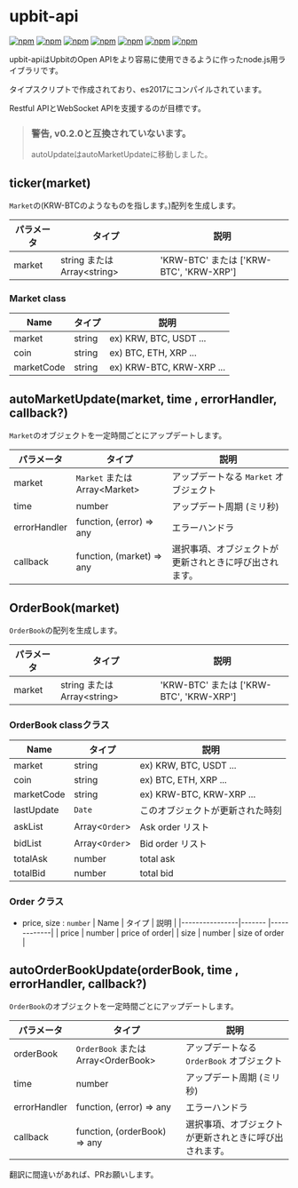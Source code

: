 # upbit-api
[![npm](https://img.shields.io/npm/v/upbit-api.svg?style=flat-square)](https://www.npmjs.com/package/upbit-api)
[![npm](https://img.shields.io/npm/dt/upbit-api.svg?style=flat-square)](https://www.npmjs.com/package/upbit-api)
[![npm](https://img.shields.io/npm/l/upbit-api.svg?registry_uri=https%3A%2F%2Fregistry.npmjs.com&style=flat-square)](https://opensource.org/licenses/MIT)
[![npm](https://img.shields.io/badge/Readme-English-lightgray.svg?style=flat-square)](https://github.com/Shin-JaeHeon/upbit-api/blob/master/README.md)
[![npm](https://img.shields.io/badge/Readme-한국어-blue.svg?style=flat-square)](https://github.com/Shin-JaeHeon/upbit-api/blob/master/README-KR.md)
[![npm](https://img.shields.io/badge/Readme-日本語-orange.svg?style=flat-square)](https://github.com/Shin-JaeHeon/upbit-api/blob/master/README-JP.md)
[![npm](https://img.shields.io/badge/Readme-汉语-orange.svg?style=flat-square)](https://github.com/Shin-JaeHeon/upbit-api/blob/master/README-CN.md)

upbit-apiはUpbitのOpen APIをより容易に使用できるように作ったnode.js用ライブラリです。

タイプスクリプトで作成されており、es2017にコンパイルされています。

Restful APIとWebSocket APIを支援するのが目標です。

> ### 警告, v0.2.0と互換されていないます。
> autoUpdateはautoMarketUpdateに移動しました。

## ticker(market)
`Market`の(KRW-BTCのようなものを指します。)配列を生成します。

  | パラメータ       | タイプ                       | 説明                                 |
|----------------|--------------------------- |-------------------------------------|
| market         | string または Array\<string\>  | 'KRW-BTC' または ['KRW-BTC', 'KRW-XRP'] |
### Market class
| Name     | タイプ   | 説明      |
|----------------|------- |-------------|
| market         | string | ex) KRW, BTC, USDT ... |
| coin         | string | ex) BTC, ETH, XRP ... |
| marketCode         | string | ex) KRW-BTC, KRW-XRP ... |
## autoMarketUpdate(market, time , errorHandler, callback?)
`Market`のオブジェクトを一定時間ごとにアップデートします。

| パラメータ       | タイプ                         | 説明                                   |
|----------------|---------------------------   |---------------------------------------|
| market         | `Market` または Array\<Market\>  |  アップデートなる  `Market` オブジェクト |
| time           | number                       | アップデート周期 (ミリ秒) |
| errorHandler   | function, (error) => any     | エラーハンドラ  |
| callback   | function, (market) => any     |  選択事項、オブジェクトが更新されときに呼び出されます。 |

## OrderBook(market)
`OrderBook`の配列を生成します。

| パラメータ       | タイプ                       | 説明                                 |
|----------------|--------------------------- |-------------------------------------|
| market         | string または Array\<string\>  | 'KRW-BTC' または ['KRW-BTC', 'KRW-XRP'] |

### OrderBook classクラス
| Name     | タイプ   | 説明      |
|----------------|------- |-------------|
| market         | string | ex) KRW, BTC, USDT ... |
| coin         | string | ex) BTC, ETH, XRP ... |
| marketCode         | string | ex) KRW-BTC, KRW-XRP ... |
| lastUpdate         | `Date` | このオブジェクトが更新された時刻 |
| askList         | Array\<`Order`\> | Ask order リスト |
| bidList         | Array\<`Order`\> | Bid order リスト |
| totalAsk         |number  | total ask  |
| totalBid         |number  | total bid  |

### Order クラス
* price, size : `number`
| Name     | タイプ   | 説明      |
|----------------|------- |-------------|
| price       | number | price of order|
| size        | number | size of order |

## autoOrderBookUpdate(orderBook, time , errorHandler, callback?)
`OrderBook`のオブジェクトを一定時間ごとにアップデートします。

| パラメータ       | タイプ                         | 説明                                   |
|----------------|---------------------------   |---------------------------------------|
| orderBook         | `OrderBook` または Array\<OrderBook\>  |アップデートなる  `OrderBook` オブジェクト |
| time           | number                       | アップデート周期 (ミリ秒) |
| errorHandler   | function, (error) => any     | エラーハンドラ  |
| callback   | function, (orderBook) => any     |  選択事項、オブジェクトが更新されときに呼び出されます。 |


翻訳に間違いがあれば、PRお願いします。
